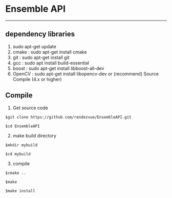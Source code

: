 # Ensemble API

* * *

## dependency libraries
1. sudo apt-get update
2. cmake : sudo apt-get install cmake
3. git : sudo apt-get install git
4. gcc : sudo apt install build-essential
5. boost : sudo apt-get install libboost-all-dev
6. OpenCV : sudo apt-get install libopencv-dev or (recommend) Source Compile (4.x or higher)

## Compile
1. Get source code
<pre><code>$git clone https://github.com/rendezvue/EnsembleAPI.git<br>
$cd EnsembleAPI
</code></pre>
2. make build directory
<pre><code>$mkdir mybuild<br>
$cd mybuild</code></pre>
3. compile
<pre><code>$cmake ..<br>
$make<br>
$make install</code></pre>
